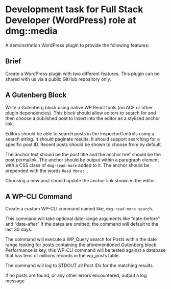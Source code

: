# Development task for Full Stack Developer (WordPress) role at dmg::media

A demonstration WordPress plugin to provide the following features:

## Brief

Create a WordPress plugin with two different features. This plugin can be shared with us via a public GitHub repository
only.

## A Gutenberg Block

Write a Gutenberg block using native WP React tools (no ACF or other plugin dependencies). This block should allow
editors to search for and then choose a published post to insert into the editor as a stylized anchor link.

Editors should be able to search posts in the InspectorControls using a search string. It should paginate results. It should
support searching for a specific post ID. Recent posts should be shown to choose from by default.

The anchor text should be the post title and the anchor href should be the post permalink. The anchor should be output
within a paragraph element with a CSS class of `dmg-read-more` added to it. The anchor should be prepended with the
words `Read More: `.

Choosing a new post should update the anchor link shown in the editor.

## A WP-CLI Command

Create a custom WP-CLI command named like, `dmg-read-more search`.

This command will take optional date-range arguments like “date-before” and “date-after” If the dates are omitted, the
command will default to the last 30 days.

The command will execute a WP_Query search for Posts within the date range looking for posts containing the
aforementioned Gutenberg block. Performance is key, this WP-CLI command will be tested against a database that has
tens of millions records in the wp_posts table.

The command will log to STDOUT all Post IDs for the matching results.

If no posts are found, or any other errors encountered, output a log message.

